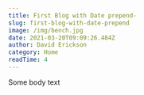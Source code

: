 ```yaml
---
title: First Blog with Date prepend-
slug: first-blog-with-date-prepend
image: /img/bench.jpg
date: 2021-03-20T09:09:26.484Z
author: David Erickson
category: Home
readTime: 4
---
```

Some body text
